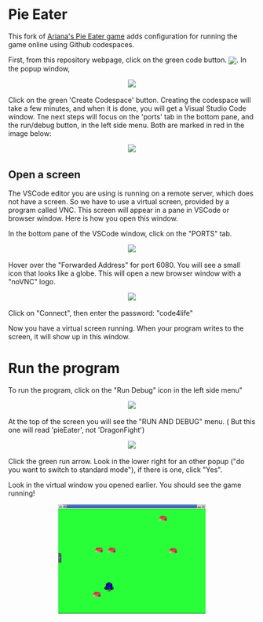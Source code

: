 # Pie Eater

This fork of [Ariana's Pie Eater game](https://singhari.github.io/pieEaterGame/) adds configuration for running the game online using Github codespaces. 

First, from this repository webpage, click on the green code button.  <img style="vertical-align:middle" src="https://images.jointheleague.org/module-navigation/code_button.png" height="25px">. In the popup window,

<center><img src="https://images.jointheleague.org/module-navigation/create_codespace.png" width="400px"></center> 

Click on the green 'Create Codespace' button. Creating the codespace will take a few minutes, and when it is done, you will get a Visual Studio Code window. Tne next steps will focus on the 'ports' tab in the bottom pane, and the run/debug button, in the left side menu. Both are marked in red in the image below:

<center><img src="https://images.jointheleague.org/module-navigation/vscode_marked.png" width="700px"></center> 

## Open a screen

The VSCode editor you are using is running on a remote server, which does not have a screen. So we have to use a virtual screen, provided by a program called VNC. This screen will appear in a pane in VSCode or browser window. Here is how you open this window. 

In the bottom pane of the VSCode window, click on the "PORTS" tab. 

<center><img src="https://images.jointheleague.org/module-navigation/ports_pane.png" width="700px"></center> 

Hover over the "Forwarded Address" for port 6080. You will see a small icon
that looks like a globe. This will open a new browser window with a "noVNC" logo. 

<center><img src="https://images.jointheleague.org/module-navigation/novnc.png" width="400px"></center> 

Click on "Connect", then enter the password: "code4life"

Now you have a virtual screen running. When your program writes to the screen, it will show up in this window. 

 # Run the program

To run the program, click on the "Run Debug" icon in the left side menu" 

<center><img src="https://images.jointheleague.org/module-navigation/rundebug.png" height="100px"></center> 

At the top of the screen you will see the "RUN AND DEBUG" menu. ( But this one will read 'pieEater', not 'DragonFight')

<center><img src="https://images.jointheleague.org/module-navigation/run_menu_closed.png" width="300px"></center> 

Click the green run arrow. Look in the lower right for an other popup ("do you want to switch to standard mode"), if there is one, click "Yes". 

Look in the virtual window you opened earlier. You should see the game running! 

<center><img src="./pieEater.png" width="300px"></center> 

